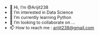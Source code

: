 - 👋 Hi, I’m @Arijit238
- 👀 I’m interested in Data Science
- 🌱 I’m currently learning Python
- 💞️ I’m looking to collaborate on ...
- 📫 How to reach me : arijit238@gmail.com

<!---
Arijit238/Arijit238 is a ✨ special ✨ repository because its `README.md` (this file) appears on your GitHub profile.
You can click the Preview link to take a look at your changes.
--->

